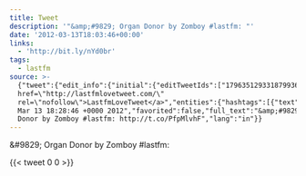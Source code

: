 ```yaml
---
title: Tweet
description: '"&amp;#9829; Organ Donor by Zomboy #lastfm: "'
date: '2012-03-13T18:03:46+00:00'
links:
  - 'http://bit.ly/nYd0br'
tags:
  - lastfm
source: >-
  {"tweet":{"edit_info":{"initial":{"editTweetIds":["179635129331879936"],"editableUntil":"2012-03-13T19:28:46.949Z","editsRemaining":"5","isEditEligible":true}},"retweeted":false,"source":"<a
  href=\"http://lastfmlovetweet.com/\"
  rel=\"nofollow\">LastfmLoveTweet</a>","entities":{"hashtags":[{"text":"lastfm","indices":["34","41"]}],"symbols":[],"user_mentions":[],"urls":[{"url":"http://t.co/PfpMlvhF","expanded_url":"http://bit.ly/nYd0br","display_url":"bit.ly/nYd0br","indices":["43","63"]}]},"display_text_range":["0","63"],"favorite_count":"0","id_str":"179635129331879936","truncated":false,"retweet_count":"0","id":"179635129331879936","possibly_sensitive":false,"created_at":"Tue
  Mar 13 18:28:46 +0000 2012","favorited":false,"full_text":"&amp;#9829; Organ
  Donor by Zomboy #lastfm: http://t.co/PfpMlvhF","lang":"in"}}
---
```

&amp;#9829; Organ Donor by Zomboy #lastfm: 
    
{{< tweet 0 0 >}}
    
